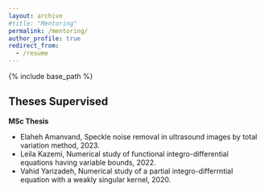 ```yaml
---
layout: archive
#title: "Mentoring"
permalink: /mentoring/
author_profile: true
redirect_from:
  - /resume
---
```


{% include base_path %}

## Theses Supervised
**MSc Thesis**
   * Elaheh Amanvand, Speckle noise removal in ultrasound images by total variation method, 2023.
   * Leila Kazemi, Numerical study of functional integro-differential equations having variable
bounds, 2022.
   * Vahid Yarizadeh, Numerical study of a partial integro-differrntial equation with a weakly
singular kernel, 2020.

